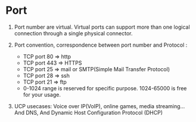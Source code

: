 # Port
1. Port number are virtual.  Virtual ports can support more than one logical connection through a single physical connector. 

2. Port convention, correspondence between port number and Protocol :
    - TCP port 80 => http
    - TCP port 443 => HTTPS
    - TCP port 25 => mail or SMTP(Simple Mail Transfer Protocol)
    - TCP port 28 => ssh
    - TCP port 21 => ftp
    - 0-1024 range is reserved for specific purpose.
    1024-65000 is free for your usage.

3. UCP usecases: Voice over IP(VoIP), online games, media streaming... And DNS, And Dynamic Host Configuration Protocol (DHCP)


